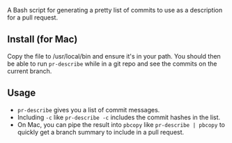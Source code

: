 A Bash script for generating a pretty list of commits to use as a description for a pull request.

## Install (for Mac)

Copy the file to /usr/local/bin and ensure it's in your path. You should then be able to run `pr-describe` while in a git repo and see the commits on the current branch.

## Usage

- `pr-describe` gives you a list of commit messages.
- Including `-c` like `pr-describe -c` includes the commit hashes in the list.
- On Mac, you can pipe the result into `pbcopy` like `pr-describe | pbcopy` to quickly get a branch summary to include in a pull request.
